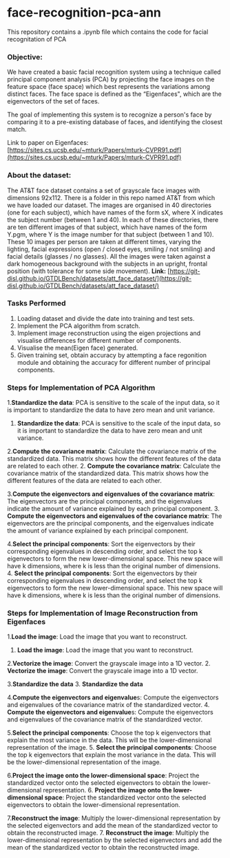 # face-recognition-pca-ann
This repository contains a .ipynb file which contains the code for facial recognitation of PCA

### Objective:
We have created a basic facial recognition system using a technique called principal component analysis (PCA) 
by projecting the face images on the feature space (face space) which best
represents the variations among distinct faces. The face space is defined as the
“Eigenfaces", which are the eigenvectors of the set of faces.

The goal of implementing this system is to recognize a person's face by comparing it to a pre-existing database of faces, and identifying the closest match.

Link to paper on Eigenfaces: [https://sites.cs.ucsb.edu/~mturk/Papers/mturk-CVPR91.pdf](https://sites.cs.ucsb.edu/~mturk/Papers/mturk-CVPR91.pdf)

### About the dataset: 
The AT&T face dataset contains a set of grayscale face images with dimensions 92x112. There is a folder in this repo named AT&T from which we have loaded our dataset.
The images are organised in 40 directories (one for each subject), which have names of the form sX, where X indicates the subject number (between 1 and 40). 
In each of these directories, there are ten different images of that subject, which have names of the form Y.pgm, where Y is the image number for that subject (between 1 and 10). 
These 10 images per person are taken at different times, varying the lighting, facial expressions (open / closed eyes, smiling / not smiling) and facial details (glasses / no glasses). 
All the images were taken against a dark homogeneous background with the subjects in an upright, frontal position (with tolerance for some side movement). 
<b>Link:</b> [https://git-disl.github.io/GTDLBench/datasets/att_face_dataset/](https://git-disl.github.io/GTDLBench/datasets/att_face_dataset/)



### Tasks Performed
1. Loading dataset and divide the date into training and test sets. 
2. Implement the PCA algorithm from scratch.
3. Implement image reconstruction using the eigen projections and visualise differences for different number of components.
4. Visualise the mean(Eigen face) generated.
5. Given training set, obtain accuracy by attempting a face regonition module and obtaining the accuracy for different number of principal components.



### Steps for Implementation of PCA Algorithm

1.**Standardize the data**: PCA is sensitive to the scale of the input data, so it is important to standardize the data to have zero mean and unit variance.
1. **Standardize the data**: PCA is sensitive to the scale of the input data, so it is important to standardize the data to have zero mean and unit variance.

2.**Compute the covariance matrix**: Calculate the covariance matrix of the standardized data. This matrix shows how the different features of the data are related to each other.
2. **Compute the covariance matrix**: Calculate the covariance matrix of the standardized data. This matrix shows how the different features of the data are related to each other.

3.**Compute the eigenvectors and eigenvalues of the covariance matrix**: The eigenvectors are the principal components, and the eigenvalues indicate the amount of variance explained by each principal component.
3. **Compute the eigenvectors and eigenvalues of the covariance matrix**: The eigenvectors are the principal components, and the eigenvalues indicate the amount of variance explained by each principal component.

4.**Select the principal components**: Sort the eigenvectors by their corresponding eigenvalues in descending order, and select the top k eigenvectors to form the new lower-dimensional space. This new space will have k dimensions, where k is less than the original number of dimensions.
4. **Select the principal components**: Sort the eigenvectors by their corresponding eigenvalues in descending order, and select the top k eigenvectors to form the new lower-dimensional space. This new space will have k dimensions, where k is less than the original number of dimensions.


### Steps for Implementation of Image Reconstruction from Eigenfaces

1.**Load the image**: Load the image that you want to reconstruct.
1. **Load the image**: Load the image that you want to reconstruct.

2.**Vectorize the image**: Convert the grayscale image into a 1D vector.
2. **Vectorize the image**: Convert the grayscale image into a 1D vector.

3.**Standardize the data**
3. **Standardize the data**

4.**Compute the eigenvectors and eigenvalue**s: Compute the eigenvectors and eigenvalues of the covariance matrix of the standardized vector.
4. **Compute the eigenvectors and eigenvalue**s: Compute the eigenvectors and eigenvalues of the covariance matrix of the standardized vector.

5.**Select the principal components**: Choose the top k eigenvectors that explain the most variance in the data. This will be the lower-dimensional representation of the image.
5. **Select the principal components**: Choose the top k eigenvectors that explain the most variance in the data. This will be the lower-dimensional representation of the image.

6.**Project the image onto the lower-dimensional space**: Project the standardized vector onto the selected eigenvectors to obtain the lower-dimensional representation.
6. **Project the image onto the lower-dimensional space**: Project the standardized vector onto the selected eigenvectors to obtain the lower-dimensional representation.

7.**Reconstruct the image**: Multiply the lower-dimensional representation by the selected eigenvectors and add the mean of the standardized vector to obtain the reconstructed image.
7. **Reconstruct the image**: Multiply the lower-dimensional representation by the selected eigenvectors and add the mean of the standardized vector to obtain the reconstructed image.

